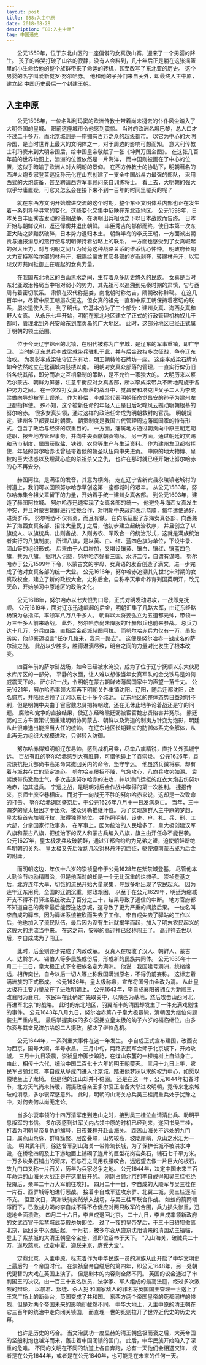 ```yaml
---
layout: post
title: 088:入主中原 
date: 2018-08-28 
description: “88:入主中原”
tag: 中国通史
---
```


&emsp;&emsp;公元1559年，位于东北山区的一座偏僻的女真族山寨，迎来了一个男婴的降生。
孩子的啼哭打破了山谷的寂静，没有人会料到，几十年后正是躺在这张摇篮里的小生命给他的整个族群带来了命运的转机，甚至改写了东北亚的历史。
这个男婴的名字叫爱新觉罗·努尔哈赤。
他和他的子孙们来自关外，却最终入主中原，建立起
中国历史最后一个封建王朝。

## 入主中原

&emsp;&emsp;公元1598年，一位名叫利玛窦的欧洲传教士带着尚未褪去的仆仆风尘踏入了大明帝国的皇城。
眼前这座城市令他感到震惊。
当时的欧洲名城巴黎，总人口才不过二十多万，而北京城则是一座拥有百万之众的超级都市。
以它为中心的大明帝国，是当时世界上最大的文明体之一，对于周边的影响可想而知。
意大利传教士利玛窦来到大明帝国后，给中国皇帝敬献了一张《坤舆万国全图》。
在这张几百年前的世界地图上，澳洲的位置依然是一片海洋，
而中国则被画在了中心的位置，这似乎暗喻了欧洲人对大明朝的景仰。
在西方传教士的协助下，明朝著名的西洋火炮专家登莱巡抚孙元化在山东创建了一支全中国战斗力最强的部队，
采用西式的大炮装备，甚至聘请西方军事顾问亲自训练将士。
看上去，大明朝的强大似乎毋庸置疑，可它又怎么会在接下来不到一百年的时间里覆灭的呢？

&emsp;&emsp;就在东西方文明开始增进交流的这个时期，整个东亚文明体系内部也正在发生着一系列异乎寻常的变化，这些变化又集中反映在东北亚地区。
公元1598年，日本关白丰臣秀吉发动的侵朝战争，在明朝出兵相助之下以日本战败而告终。
日本开始与朝鲜议和，返还俘虏井退出朝鲜。
丰臣秀吉的郁郁而终，使日本第一次东亚大陆之梦黯然破碎，日本势力退归本土。
朝鲜半岛的李氏王朝，一方面派出朝贡与通报消息的燕行使与明朝保持着战略上的联系，
一方面也感受到了女真崛起的强大压力，对与明朝之间互为犄角这种战略关系的维系忧心忡忡。
明政府长期大力支持察哈尔部的林丹汗，把赐给蒙古其它各部的岁币剥夺，转赐林丹汗，以实现双方共同抵御正在崛起的女真力量。

&emsp;&emsp;在我国东北地区的白山黑水之间，生存着众多历史悠久的民族。
女真是当时东北亚政治格局当中相对弱小的势力，其先祖可以追溯到先秦时期的肃慎，它与西周有着密切联系。
肃慎在汉代称挹娄，南北朝时称勿吉，隋朝改称靺鞨。
在这几百年中，尽管中原王朝屡次更迭，但女真的祖先一直和中原王朝保持着密切的联系，屡次遣使入贡。
到了明代，它基本分为了三个部分：建州女真、海西女真和野人女真。
从永乐七年开始，明朝在东北地区建立了正式的行政管理机构奴儿干都司，管理北到外兴安岭东到库页岛的广大地区。
此时，这部分地区已经正式属于明朝的领土范围。

&emsp;&emsp;位于今天辽宁锦州的北镇，在明代被称为广宁城，是辽东的军事重镇，即广宁卫。
当时的辽东总兵李成梁就带兵驻扎于此，并与后金政权多次征战，争夺辽东治权。
为表彰李成梁驻守辽东有功，明王朝特修石牌坊一座。
这座李成梁石牌坊如今依然屹立在北镇城内鼓楼以南。
明朝对女真众部落的管理，一直实行俾仍旧俗各统其部，即分而冶之互相牵制的策略，是不允许一家独大的。
大明历来以察哈尔蒙古、朝鲜为屏藩，注意平衡应对女真各部，所以李成梁带兵不断地周旋于各种势力之间。
在一次攻打女真人部落的战斗中，觉昌安和塔克世父子二人为李成梁做向导却被军士误杀。
作为补偿，李成梁代表明朝任命觉昌安的孙子为建州左卫都指挥使。
殊不知，这个被新任命的年轻人正是日后叱咤风云撼动明朝根基的努尔哈赤。
很多女真头领，通过这样的政治任命成为明朝救封的官员。
明朝规定，建州各卫都要以时朝贡。
朝贡制度是我国古代管理周边藩属国家的特有形式，包含了政治与经济的双重目的。
一方面，藩属地方通过朝贡向中原王朝定期述职，报告地方管理事务，并向中央贡献朝贡物品。
另一方面，通过朝廷的赏赐和马市制度，属国获取盐、铁器、农具等生产与生活资料。
作为建州左卫都指挥使，年轻的努尔哈赤也曾经带着他的朝圣队伍向中央进贡。
中原的地大物博、皇权的巨大诱惑以及埋藏心底的杀祖杀父之仇，
也许在那时就已经开始让努尔哈赤的心不再安分。

&emsp;&emsp;赫图阿拉，是满语的发音，其意为横岗。
走在辽宁省新宾县永陵镇老城村的街道上，我们可以回顾努尔哈赤草创这第一座都城时的艰辛。
从公元1583年，努尔哈赤集合祖父辈留下的力量，开始着手统一建州女真各部。
到公元1603年，建造了赫图阿拉城。
努尔哈赤迅速实现了女真各部的统一。
他避免与海西女真发生冲突，并且对蒙古朝鲜进行拉拢合作，对明朝中央政府表示恭顺，每年遣使通好，进贡岁币。
努尔哈赤不仅有勇，而且有谋。
在向东征服了东海女真各部、向西兼并了海西女真各部、招徕大量民丁之后，他初步建立起统治秩序，
并且创立了以旗统人、以旗统兵、出则备战、入则务农、军政合一的统治形式，这就是满族统治者实行的八旗制度。
所谓八旗，是以黄、白、红、蓝四色旗为单位，下设牛录、固山等的组织形式。
后来由于人口增加，又增设镶黄、镶白、镶红、镶蓝四色旗，共为八旗。
据明人记载，努尔哈赤好看三国、水浒二传，自谓有谋略。
努尔哈赤于公元1599年下令，以蒙古文的字母、女真语的发音创造了满文，进一步完成了他对女真各部的统一大业。
公元1616年，努尔哈赤追溯其先世北宋时期的女真政权金，建立了新的政权大金，史称后金，自称奉天承命养育列国英明汗，改元天命，开始学习中原地区的政治文化。

&emsp;&emsp;公元1618年，努尔哈赤以七大恨为口号，正式对明发动进攻，一战即克抚顺。
公元1619年，面对辽东迅速崛起的后金，明朝汇集了几路大军，由辽东经略杨镐为总指挥，率领军八万八千多人。
朝鲜以大将姜弘立为五道都元帅，带领一万三千多人前来助战。
此外，努尔哈赤尚未降服的叶赫部兵也前来参战。
总兵力达十几万，分兵四路，直指后金都城赫图阿拉。
而努尔哈赤兵力仅有一万，虽处劣势，他却豪迈坦言"任尔几路来，我只一路去"。
这便是努尔哈赤一战成名的萨尔浒之战。
此战以少胜多，胜得淋漓尽致，明金之间的力量对比发生了根本改变。

&emsp;&emsp;四百年前的萨尔浒战场，如今已经被水淹没，成为了位于辽宁抚顺以东大伙房水库库区的一部分。
平静的水面，让人难以想像当年女真军队的金戈铁马是如何威震天下的。
萨尔浒一战，令明朝在蒙古朝鲜诸藩属国家中的声望一落千丈。
公元1621年，努尔哈赤率领大军再下明朝关外重镇沈阳、辽阳，随后迁都沈阳，改名盛京，并陆续占领了辽河以东七十多个城池。
辽东地区的整体态势日益对明不利，但是明朝中央由于宦官魏忠贤把持朝政，还在无休止地争论着战还是守的问题。
腐败和党争的直接结果，使辽东经略熊廷弼被宦官魏忠贤陷害并冤杀。
熊廷弼的三方布置策试图重建明朝协同蒙古、朝鲜以及海道的制夷方针变为泡影，明廷从此很难选出能担当大任的统帅。
在辽东地区长期建立的防御体系完全解体，从此再无力组织大规模进攻，只得转入防御。

&emsp;&emsp;努尔哈赤得知明朝辽东易帅，感到战机可乘，尽举八旗精锐，直扑关外孤城宁远。
百战有胜的努尔哈赤感到大有胜算，可惜他碰上了袁崇焕。
公元1626年，袁崇焕抗拒兵部尚书高第命其撤回关内的命令，坚守宁远。
他虽然兵微将寡，却有着与城共存亡的坚定决心。
努尔哈赤屡招不降，气急攻心，八旗兵攻势如潮。
袁崇焕带伤激励士气，多次击退努尔哈赤的进攻，并以澳门运抵的红衣大炮击伤努尔哈赤，迫其退兵。
宁远之战，是明朝对后金作战中取得的第一次胜利。
捷报传来，京师士庶空巷相庆。
而对于一向战无不胜的努尔哈赤来说，这却是一次致命的打击。
努尔哈赤退回盛京后，于公元1626年八月十一日发病身亡。
当年，三十四岁的皇太极因才干出众，被众贝勒推继汗位。
为了实现族群入主中原的梦想，皇太极首先加强汗权，取得独尊地位。
并伤照明制，设吏、户、礼、兵、刑、工六部，分掌国家行政事务。
在军事上，因为统治的人民增多了，皇大极创建汉军八旗和蒙古八旗，把统治下的汉人和蒙古兵编入八旗，旗主由汗任命不能世袭。
公元1627年，皇太极发兵攻破朝鲜，通过江都合约约为兄弟之盟，迫使朝鲜断绝与明朝的关系。
皇太极又先后发动几次对林丹汗的西征，驱使漠南蒙古成为后金的附庸。

&emsp;&emsp;而明朝这边，年仅十六岁的崇祯皇帝于公元1628年在紫禁城登基。
尽管他本人勤俭节约励精图治，但是他面对的却是一个无比沉重的烂摊子。
崇祯登基之后，北方连年大旱，切饿的流民开始大量聚集，导致多地出现了农民起义。
因为连年辽东用兵，全国的辽饷沉重，财政艰困，
以至于在公元1629年，明廷为缩减开支不得不将驿递系统砍去了百分之三十，结果导致了通信的中断。
地方官府都不知道自己的奏章最后能否送达京城，这导致了更为严重的间接后果。
一位名叫李自成的驿卒，因为驿递系统被砍而失去了工作。
李自成失去了驿站的工作以后，他也加入了流民队伍，最后因为没有生计就揭竿而起，加入了明末农民起义的这股大的洪流当中来。
在这之前，安塞的高迎祥已经称闯王了。
高迎祥去世以后，李自成成为了闯王。

&emsp;&emsp;此时，后金则逐步完成了内政改革。
女真人在吸收了汉人、朝鲜人、蒙古人、达斡尔人、锡伯人等多民族成份后，形成新的民族共同体。
公元1635年十一月二十二日，皇太极正式下令把族名定为满洲。
他说：我国建号满洲，统绪绵远，相传奕世，自今以后一切人等止称我国满洲原名，不得仍前妄称。
这标志着满洲族的正式形成。
公元1636年，皇太极称帝，宣布将国号由金改为清。
从此皇太极将主要力量放在了进攻明朝上。
公元1643年，李自成襄阳被拥立为新顺王，改襄阳为襄京。
农民军在此确定"先取关中，以陕西为基地，然后攻击山西河北，再进军北京"的战略。
此时的东北地区，羽翼渐丰的清国却发生了一件充满戏剧性的事件。
公元1643年八月九日，努尔哈赤第八子皇大极暴毙，清朝因为继位何题装生严重内乱，
最后掌握实权的多尔衮拥立皇太极的幼子六岁的福临继位，由多尔衮与其堂兄济尔哈朗二人摄政，解决了继位危机。

&emsp;&emsp;公元1644年，一系列重大事件在这一年发生。
李自成正式宣布建国，改西安为西京，国号大顺，年号永昌。
三月中旬，两路农民军会师于北京城下，开始攻城。
三月十九日凌晨，崇祯皇帝脚步踉跄，在煤山东麓的一棵槐树上自缢身亡。
由此，相传十六代，统治中国二百七十六年的明王朝覆灭。
三月十九日上午，农民军占领北京，李自成从阜成门进入北京城，踏进他梦寐以求的权力中心，如愿以偿地坐上了龙椅。
但是他的江山却并不稳固。
还是在这一年，公元1644年初春时节，北方天气尚未转暖，清摄政睿亲王多尔衮正准备大举进攻明朝，竟传来北京城破的消息，多尔衮深感意外。
此时，明朝的山海关总兵吴三桂拥重兵处于犹豫之中，对何去何从尚无定论。

&emsp;&emsp;当多尔衮率领的十四万清军走到连山之时，接到吴三桂泣血请清出兵、助明平息叛军的书信。
多尔衮感到进军关内占领中原的时机已经到来，遂回书吴三桂，打着为明朝皇帝复仇的旗号，日夜兼程开赴山海关。
距离山海关不远处的九门口，属燕山余脉，群峰簇聚、层峦叠嶂，山势较高，坡陡崖峭，众山之水汇为一流。
明洪武年间，徐达督军到山海关一带修筑长城，为了保护长城不被洪水冲毁，在桥墩四周及上下游地面上铺砌了连片的巨型花岗岩条石，铺石七千平方米。
一万多块条石铺出的河床，石与石之间用铁腰咬合，远远望去像一片巨大的板石，故九门口又称一片石关，历年为兵家必争之地。
公元1644年，决定中国未来三百年命运的山海关大战正是在这里展开的。
刚刚占领北京的李自成得知吴三桂拒绝投降后，亲率二十万大军前往攻打。
四月二十一日，李自成的大顺军与吴三桂在一片石、西罗城等地进行恶战。
接着李自成军猛攻东罗、北翼二城，吴三桂逐渐不支。
但至次日，满洲铁骑突然杀入战场，与吴三桂军联合作战。
如蝗的箭雨倾泻而下，已激战力竭的李自成不得不仓促应对两只敌军的合围，兵力损失惨重，迅速地全面溃败。
四月二十六日，李自成退回北京。
二十九日，李自成率领新政府的文武百官于紫禁城武英殿匆匆即位。
过了一夜的皇帝梦后，于三十日狼狈撤离北京，返回关中以图后起。
十月初，被多尔衮从盛京沈阳请来的清国幼主福临，登上了紫禁城的大清王朝皇帝宝座，颁即位诏书于天下。
"入山海关，破贼兵二十万，遂取燕京。抚定中夏，迎朕来京，膺受大宝"。

&emsp;&emsp;定鼎北京，入主中原，标志着作为中华民族一员的满族从此开启了中华文明史上最后的一个帝国时代。
在崇祯皇帝自缢后的第四年，即公元1648年，另一处朝代更替的大戏在英国上演了。
但是剧本的内容则全然不同。
英国的议会通过了审判国王的决议，由一百三十五名议员、法学家、军人组成的最高法庭，经过多次激烈的辩论，
以暴君、叛徒、杀人犯
和国家敌人的罪名将英国国王查理一世送上了王宫广场上的断头台，英国变成了共和国。
东西方两个帝国皇帝的死都同样的惨烈，但是对两个帝国未来的影响却截然不同。
中华大地上，入主中原的清王朝在它三百年的统治中走向闭关锁国，
而查理一世的死则拉开了世界近代史的历史大幕。

&emsp;&emsp;也许是历史的巧合。
当文治武功一度显赫的清王朝盛极而衰之后，大英帝国的坚船利炮也越洋而来，轰击着中国闭锁的国门。
此后，中华民族开始陷入了深重的危难。
不同的文明在不同的轨道上各自奔跑，总有一天他们会相遇交锋，
或者是在公元1644年，或者是在公元1840年，也可能是在未来的任何一天。

